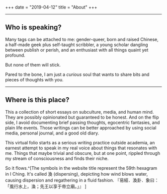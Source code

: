 +++
date = "2019-04-12"
title = "About"
+++

---

## Who is speaking?

Many tags can be attached to me: gender-queer, born and raised Chinese, a half-made geek plus self-taught scribbler, a young scholar dangling between publish or perish, and an enthusiast with all things quaint yet profound.

But none of them will stick. 

Pared to the bone, I am just a *curious* soul that wants to share bits and pieces of thoughts with you.

---

## Where is this place?


This a collection of short essays on subculture, media, and human mind. They are possibly opinionated but guaranteed to be honest. And on the flip side, I avoid documenting brief passing thoughts, egocentric fantasies, and plain life events. Those writings can be better approached by using social media, personal journal, and a good old diary. 

This virtual folio starts as a serious writing practice outside academia, an earnest attempt to speak in my real voice about things that resonates with me. Things that maybe trivial and obscure, but at one point, rippled through my stream of consciousness and finds their niche. 

So it flows.^[The symbols in the website title represent the 59th hexagram in I Ching. It's called 渙 (dispersing), depicting how wind blows water, causing dispersion and regathering in a fluid fashion. 『易經．渙卦．象曰：「風行水上，渙；先王以享于帝立廟。」』  ]

